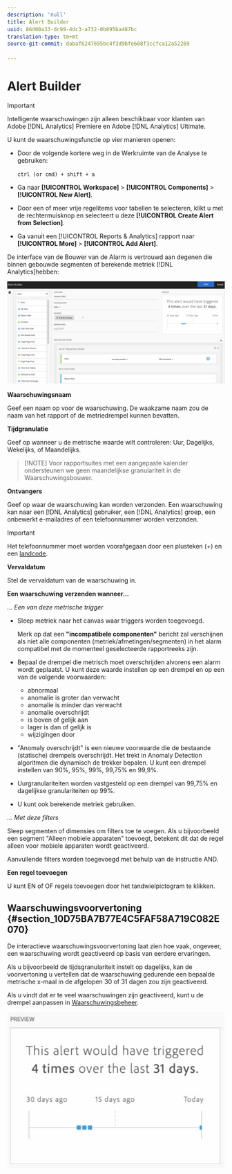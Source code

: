 ```yaml
---
description: 'null'
title: Alert Builder
uuid: 86d00a33-dc99-4dc3-a732-0b895ba487bc
translation-type: tm+mt
source-git-commit: dabaf6247695bc4f3d9bfe668f3ccfca12a52269

---
```



# Alert Builder

>[!IMPORTANT]
>
>Intelligente waarschuwingen zijn alleen beschikbaar voor klanten van Adobe [!DNL Analytics] Premiere en Adobe [!DNL Analytics] Ultimate.

U kunt de waarschuwingsfunctie op vier manieren openen:

* Door de volgende kortere weg in de Werkruimte van de Analyse te gebruiken:

   `ctrl (or cmd) + shift + a`
* Ga naar **[!UICONTROL Workspace]** > **[!UICONTROL Components]** > **[!UICONTROL New Alert]**.
* Door een of meer vrije regelitems voor tabellen te selecteren, klikt u met de rechtermuisknop en selecteert u deze **[!UICONTROL Create Alert from Selection]**.
* Ga vanuit een [!UICONTROL Reports & Analytics] rapport naar **[!UICONTROL More]** > **[!UICONTROL Add Alert]**.

De interface van de Bouwer van de Alarm is vertrouwd aan degenen die binnen gebouwde segmenten of berekende metriek [!DNL Analytics]hebben:

![](assets/alert_builder.png)

**Waarschuwingsnaam**

Geef een naam op voor de waarschuwing. De waakzame naam zou de naam van het rapport of de metriedrempel kunnen bevatten.

**Tijdgranulatie**

Geef op wanneer u de metrische waarde wilt controleren: Uur, Dagelijks, Wekelijks, of Maandelijks.

>[!NOTE] Voor rapportsuites met een aangepaste kalender ondersteunen we geen maandelijkse granulariteit in de Waarschuwingsbouwer.

**Ontvangers**

Geef op waar de waarschuwing kan worden verzonden. Een waarschuwing kan naar een [!DNL Analytics] gebruiker, een [!DNL Analytics] groep, een onbewerkt e-mailadres of een telefoonnummer worden verzonden.

>[!IMPORTANT]
>
>Het telefoonnummer moet worden voorafgegaan door een plusteken (+) en een [landcode](https://countrycode.org/).

**Vervaldatum**

Stel de vervaldatum van de waarschuwing in.

**Een waarschuwing verzenden wanneer...**

*... Een van deze metrische trigger*

* Sleep metriek naar het canvas waar triggers worden toegevoegd.

   Merk op dat een **&quot;incompatibele componenten&quot;** bericht zal verschijnen als niet alle componenten (metriek/afmetingen/segmenten) in het alarm compatibel met de momenteel geselecteerde rapportreeks zijn.

* Bepaal de drempel die metrisch moet overschrijden alvorens een alarm wordt geplaatst. U kunt deze waarde instellen op een drempel en op een van de volgende voorwaarden:

   * abnormaal
   * anomalie is groter dan verwacht
   * anomalie is minder dan verwacht
   * anomalie overschrijdt
   * is boven of gelijk aan
   * lager is dan of gelijk is
   * wijzigingen door

* &quot;Anomaly overschrijdt&quot; is een nieuwe voorwaarde die de bestaande (statische) drempels overschrijdt. Het trekt in Anomaly Detection algoritmen die dynamisch de trekker bepalen. U kunt een drempel instellen van 90%, 95%, 99%, 99,75% en 99,9%.
* Uurgranulariteiten worden vastgesteld op een drempel van 99,75% en dagelijkse granulariteiten op 99%.
* U kunt ook berekende metriek gebruiken.

*... Met deze filters*

Sleep segmenten of dimensies om filters toe te voegen. Als u bijvoorbeeld een segment &quot;Alleen mobiele apparaten&quot; toevoegt, betekent dit dat de regel alleen voor mobiele apparaten wordt geactiveerd.

Aanvullende filters worden toegevoegd met behulp van de instructie AND.

**Een regel toevoegen**

U kunt EN of OF regels toevoegen door het tandwielpictogram te klikken.

## Waarschuwingsvoorvertoning {#section_10D75BA7B77E4C5FAF58A719C082E070}

De interactieve waarschuwingsvoorvertoning laat zien hoe vaak, ongeveer, een waarschuwing wordt geactiveerd op basis van eerdere ervaringen.

Als u bijvoorbeeld de tijdsgranulariteit instelt op dagelijks, kan de voorvertoning u vertellen dat de waarschuwing gedurende een bepaalde metrische x-maal in de afgelopen 30 of 31 dagen zou zijn geactiveerd.

Als u vindt dat er te veel waarschuwingen zijn geactiveerd, kunt u de drempel aanpassen in [Waarschuwingsbeheer](/help/components/c-alerts/alert-manager.md).

![](assets/alert_preview.png)
